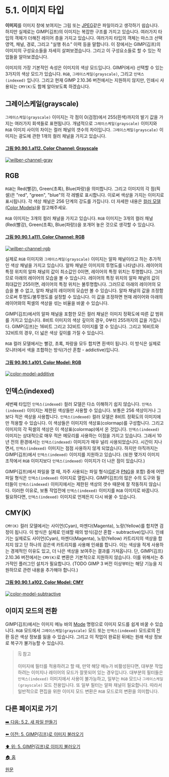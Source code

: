 # 5.1. 이미지 타입
**이미지**를 이미지 창에 보여지는 그림 또는 [JPEG](./06-01-filesx-02-file_formatsx-03-export_image_as_jpeg.md)같은 파일이라고 생각하기 쉽습니다. 하지만 실제로는 GIMP(김프)의 이미지는 복잡한 구조를 가지고 있습니다. 여러가지 타입의 객체가 더해진 레이어 층을 가지고 있습니다. 여러가지 타입의 객체는 마스크 선택 영역, 채널, 경로, 그리고 "실행 취소" 이력 등을 말합니다. 이 장에서는 GIMP(김프)의 이미지의 구성요소들을 자세히 살펴보겠습니다. 그리고 이 구성요소들로 할 수 있는 작업들을 알아보겠습니다.

이미지의 가장 기본적인 속성은 이미지의 색상 모드입니다. GIMP(에서) 선택할 수 있는 3가지의 색상 모드가 있습니다. `RGB`, `그레이스케일(grayscale)`, 그리고 `인덱스(indexed)` 입니다. 그리고 현재 GIMP 2.10.36 버전에서는 지원하지 않지만, 인쇄시 사용되는 `CMY(K)`도 함께 알아보도록 하겠습니다.

## 그레이스케일(grayscale)

`그레이스케일(grayscale)` 이미지는 각 점이 0(검정)에서 255(흰색)까지의 발기 값을 가지는 여러가지 회색들로 표현됩니다. 개념적으로 `그레이스케일(grayscale)` 이미지와 `RGB` 이미지 사이의 차이는 컬러 채널의 갯수의 차이입니다. `그레이스케일(grayscale)` 이미지는 광도에 관한 1개의 컬러 채널을 가지고 있습니다. 

#### [그림 90.90.1.a112. Color Channel: Grayscale](https://wonder13662.github.io/gimp/2.10.36_ko/90-90-01-color_model.html#%EA%B7%B8%EB%A6%BC-90901a112-color-channel-grayscale)
[![wilber-channel-gray](https://github.com/wonder13662/gimp/assets/15767104/17dfeee9-0dc1-4bd9-850d-814be3ced385)](https://wonder13662.github.io/gimp/2.10.36_ko/90-90-01-color_model.html#%EA%B7%B8%EB%A6%BC-90901a112-color-channel-grayscale)

## RGB

`RGB`는 Red(빨강), Green(초록), Blue(파랑)을 의미합니다. 그리고 이미지의 각 점(픽셀)은 "red", "green", "blue"의 각 레벨로 표시합니다. 이로써 색상을 가지는 이미지로 표시됩니다. 각 색상 채널은 256 단계의 강도를 가집니다. 더 자세한 내용은 [컬러 모델(Color Models)](./19-glossaryx-color-model.md)을 참고해주세요.

`RGB` 이미지는 3개의 컬러 채널을 가지고 있습니다. `RGB` 이미지는 3개의 컬러 채널(Red(빨강), Green(초록), Blue(파랑))을 포개어 놓은 것으로 생각할 수 있습니다. 

#### [그림 90.90.1.a111. Color Channel: RGB](https://wonder13662.github.io/gimp/2.10.36_ko/90-90-01-color_model.html#%EA%B7%B8%EB%A6%BC-90901a111-color-channel-rgb)
[![wilber-channel-rgb](https://github.com/wonder13662/gimp/assets/15767104/02f98ed9-ad8e-4901-8707-03b02d1cc976)](https://wonder13662.github.io/gimp/2.10.36_ko/90-90-01-color_model.html#%EA%B7%B8%EB%A6%BC-90901a111-color-channel-rgb)

실제로 `RGB` 이미지와 `그레이스케일(grayscale)` 이미지는 알파 채널이라고 하는 추가적인 색상 채널을 가지고 있습니다. 알파 채널은 이미지의 투명도를 나타냅니다. 레이어의 특정 위치의 알파 채널의 값이 최소값인 0이면, 레이어의 특정 위치는 투명합니다. 그러므로 아래의 레이어의 모습을 볼 수 있습니다. 레이어의 특정 위치의 알파 채널의 값이 최대값인 255이면, 레이어의 특정 위치는 불투명합니다. 그러므로 아래의 레이어의 모습을 볼 수 없고, 알파 채널의 레이어의 모습만 볼 수 있습니다. 알파 채널의 값을 조정함으로써 투명도/불투명도를 설정할 수 있습니다. 이 값을 조정하면 현재 레이어와 아래의 레이어와의 픽셀의 색상을 섞는 비율을 바꿀 수 있습니다.

GIMP(김프)에서의 알파 채널을 포함한 모든 컬러 채널은 이미지 정확도에 따른 값 범위를 가지고 있습니다. 8비트 이미지의 색상 깊이의 경우, 0부터 255까지의 값을 가집니다. GIMP(김프)는 16비트 그리고 32비트 이미지를 열 수 있습니다. 그리고 16비트와 32비트의 경우, 더 넓은 색상 깊이를 가질 수 있습니다.

`RGB` 컬러 모델에서는 빨강, 초록, 파랑을 모두 합치면 흰색이 됩니다. 이 방식은 실제로 모니터에서 색을 조합하는 방식(가산 혼합 - addictive)입니다.

#### [그림 90.90.1.a101. Color Model: RGB](https://wonder13662.github.io/gimp/2.10.36_ko/90-90-01-color_model.html#%EA%B7%B8%EB%A6%BC-90901a101-color-model-rgb)
[![color-model-additive](https://github.com/wonder13662/gimp/assets/15767104/20ee4023-afb8-4233-8d2b-70c46d5924c8)](https://wonder13662.github.io/gimp/2.10.36_ko/90-90-01-color_model.html#%EA%B7%B8%EB%A6%BC-90901a101-color-model-rgb)

## 인덱스(indexed)

세번째 타입인 `인덱스(indexed)` 컬러 모델은 다소 이해하기 쉽지 않습니다. `인덱스(indexed)` 이미지는 제한된 색상들만 사용할 수 있습니다. 보통은 256 색상이거나 그보다 적은 색상을 사용합니다. `인덱스(indexed)` 컬러 모델은 8비트 정확도의 이미지에만 적용할 수 있습니다. 이 색상들은 이미지의 색상표(colormap)를 구성합니다. 그리고 이미지의 각 픽셀의 색상은 이 색상표(colormap)에서 온 것입니다. `인덱스(indexed)` 이미지는 상대적으로 매우 적은 메모리를 사용하는 이점을 가지고 있습니다. 그래서 10년 전의 환경에서는 `인덱스(indexed)` 이미지가 매우 널리 사용되었습니다. 시간이 지나면서, `인덱스(indexed)` 이미지는 점점 사용하지 않게 되었습니다. 하지만 아직까지는 GIMP(김프)에서 `인덱스(indexed)` 이미지를 지원하고 있습니다. (또한 몇가지 이미지 조작에서 `RGB` 이미지보다 `인덱스(indexed)` 이미지가 더 나은 점이 있습니다.)

GIMP(김프)에서 파일을 열 때, 자주 사용되는 파일 형식([GIF](./06-01-filesx-02-file_formatsx-01-export_image_as_gif.md)과 [PNG](./06-01-filesx-02-file_formatsx-04-export_image_as_png.md)을 포함) 중에 어떤 파일 형식은 `인덱스(indexed)` 이미지로 열립니다. GIMP(김프)의 많은 수의 도구와 필터들이 `인덱스(indexed)` 이미지에서는 제한된 색상의 갯수 때문에 잘 작동하지 않습니다. 이러한 이유로, 보통 작업전에 `인덱스(indexed)` 이미지를 `RGB` 이미지로 바꿉니다. 필요하다면, `인덱스(indexed)` 이미지로 언제든지 다시 바꿀 수 있습니다.

## CMY(K)

`CMY(K)` 컬러 모델에서는 사이언(Cyan), 마젠다(Magenta), 노랑(Yellow)를 합치면 검정이 됩니다. 이 방식은 실제로 인쇄할 때의 방식(감산 혼합 - subtractive)입니다. 인쇄기는 실제로도 사이언(Cyan), 마젠다(Magenta), 노랑(Yellow) 카트리지의 색상을 합치지 않고 단 하나의 검은색 카트리지를 사용해 인쇄를 합니다. 이는 색상을 적게 사용하는 경제적인 이유도 있고, 더 나은 색상을 보여주는 결과를 가져옵니다. 단, GIMP(김프) 2.10.36 버전에서는 `CMY(K)`로 변환은 기본적으로 지원하지 않습니다. 이를 위해서는 추가적인 플러그인 설치가 필요합니다. (TODO GIMP 3 버전 이상부터는 해당 기능을 지원하므로 관련 내용을 추가해야 합니다.)

#### [그림 90.90.1.a102. Color Model: CMY](https://wonder13662.github.io/gimp/2.10.36_ko/90-90-01-color_model.html#%EA%B7%B8%EB%A6%BC-90901a102-color-model-cmy)
[![color-model-subtractive](https://github.com/wonder13662/gimp/assets/15767104/e101bf1e-8f07-463f-9bc2-2113927937c2)](https://wonder13662.github.io/gimp/2.10.36_ko/90-90-01-color_model.html#%EA%B7%B8%EB%A6%BC-90901a102-color-model-cmy)

## 이미지 모드의 전환

GIMP(김프)에서는 이미지 메뉴 바의 [Mode](./16-06-03-mode.md) 명령으로 이미지 모드를 쉽게 바꿀 수 있습니다. `RGB` 모드에서 `그레이스케일(grayscale)` 모드 또는 `인덱스(indexed)` 모드로의 전환 등은 색상 정보를 잃을 수 있습니다. 그리고 이 작업이 완료된 뒤에는 원래 색상 정보로 복구가 불가능할 수 있습니다.

> 🗒️ 참고
>
> 이미지에 필터를 적용하려고 할 때, 만약 해당 메뉴가 비활성된다면, 대부분 작업하려는 이미지나 레이어의 모드가 잘못되어 있는 경우입니다. 
> 대부분의 필터들은 `인덱스(indexed)` 이미지에서 사용이 불가능하고, 일부는 `RGB` 모드나 `그레이스케일(grayscale)` 모드 전용입니다. 또 일부 필터는 알파 채널이 필요합니다. 따라서 일반적으로 편집을 위한 이미지 모드 변환은 `RGB` 모드로의 변환을 의미합니다.

## 다른 페이지로 가기

[➡️ 다음: 5.2. 새 파일 만들기](./05-02-creating-new-files.md)

[⬅️ 이전: 5. GIMP(김프)로 이미지 불러오기](./05-00-getting-images-into-gimp.md)

[⬆️ 위: 5. GIMP(김프)로 이미지 불러오기](./05-00-getting-images-into-gimp.md)

[🏠 홈](./00-home.md)

[원문](https://docs.gimp.org/2.10/ko/gimp-stuck-export-gif-colors-changed.https://docs.gimp.org/2.10/ko/gimp-images-in.html)

